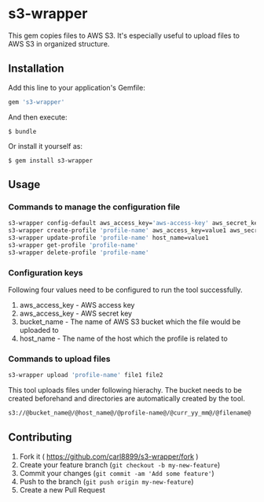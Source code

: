 # s3-wrapper

This gem copies files to AWS S3. It's especially useful to upload files to AWS S3 in organized structure.

## Installation

Add this line to your application's Gemfile:

```ruby
gem 's3-wrapper'
```

And then execute:

    $ bundle

Or install it yourself as:

    $ gem install s3-wrapper

## Usage

### Commands to manage the configuration file

```bash
s3-wrapper config-default aws_access_key='aws-access-key' aws_secret_key='aws-secret-key' bucket_name='some-bucket-to-use' host_name='name-of-host-to-backup'
s3-wrapper create-profile 'profile-name' aws_access_key=value1 aws_secret_key=value2
s3-wrapper update-profile 'profile-name' host_name=value1
s3-wrapper get-profile 'profile-name'
s3-wrapper delete-profile 'profile-name'
```

### Configuration keys
Following four values need to be configured to run the tool successfully.
1. aws_access_key - AWS access key
2. aws_access_key - AWS secret key
3. bucket_name - The name of AWS S3 bucket which the file would be uploaded to
4. host_name - The name of the host which the profile is related to

### Commands to upload files

```bash
s3-wrapper upload 'profile-name' file1 file2
```

This tool uploads files under following hierachy. The bucket needs to be created beforehand and directories are automatically created by the tool.

```bash
s3://@bucket_name@/@host_name@/@profile-name@/@curr_yy_mm@/@filename@
```

## Contributing

1. Fork it ( https://github.com/carl8899/s3-wrapper/fork )
2. Create your feature branch (`git checkout -b my-new-feature`)
3. Commit your changes (`git commit -am 'Add some feature'`)
4. Push to the branch (`git push origin my-new-feature`)
5. Create a new Pull Request
